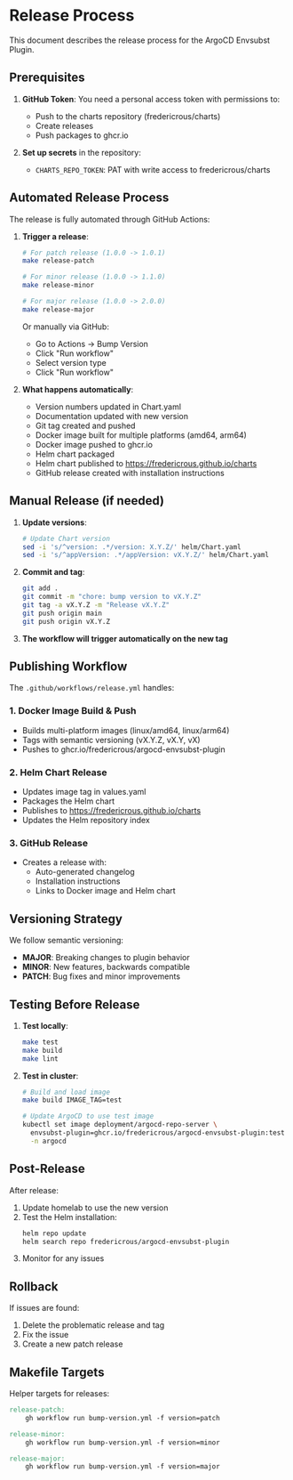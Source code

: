 # Release Process

This document describes the release process for the ArgoCD Envsubst Plugin.

## Prerequisites

1. **GitHub Token**: You need a personal access token with permissions to:
   - Push to the charts repository (fredericrous/charts)
   - Create releases
   - Push packages to ghcr.io

2. **Set up secrets** in the repository:
   - `CHARTS_REPO_TOKEN`: PAT with write access to fredericrous/charts

## Automated Release Process

The release is fully automated through GitHub Actions:

1. **Trigger a release**:
   ```bash
   # For patch release (1.0.0 -> 1.0.1)
   make release-patch
   
   # For minor release (1.0.0 -> 1.1.0)
   make release-minor
   
   # For major release (1.0.0 -> 2.0.0)
   make release-major
   ```

   Or manually via GitHub:
   - Go to Actions → Bump Version
   - Click "Run workflow"
   - Select version type
   - Click "Run workflow"

2. **What happens automatically**:
   - Version numbers updated in Chart.yaml
   - Documentation updated with new version
   - Git tag created and pushed
   - Docker image built for multiple platforms (amd64, arm64)
   - Docker image pushed to ghcr.io
   - Helm chart packaged
   - Helm chart published to https://fredericrous.github.io/charts
   - GitHub release created with installation instructions

## Manual Release (if needed)

1. **Update versions**:
   ```bash
   # Update Chart version
   sed -i 's/^version: .*/version: X.Y.Z/' helm/Chart.yaml
   sed -i 's/^appVersion: .*/appVersion: vX.Y.Z/' helm/Chart.yaml
   ```

2. **Commit and tag**:
   ```bash
   git add .
   git commit -m "chore: bump version to vX.Y.Z"
   git tag -a vX.Y.Z -m "Release vX.Y.Z"
   git push origin main
   git push origin vX.Y.Z
   ```

3. **The workflow will trigger automatically on the new tag**

## Publishing Workflow

The `.github/workflows/release.yml` handles:

### 1. Docker Image Build & Push
- Builds multi-platform images (linux/amd64, linux/arm64)
- Tags with semantic versioning (vX.Y.Z, vX.Y, vX)
- Pushes to ghcr.io/fredericrous/argocd-envsubst-plugin

### 2. Helm Chart Release
- Updates image tag in values.yaml
- Packages the Helm chart
- Publishes to https://fredericrous.github.io/charts
- Updates the Helm repository index

### 3. GitHub Release
- Creates a release with:
  - Auto-generated changelog
  - Installation instructions
  - Links to Docker image and Helm chart

## Versioning Strategy

We follow semantic versioning:
- **MAJOR**: Breaking changes to plugin behavior
- **MINOR**: New features, backwards compatible
- **PATCH**: Bug fixes and minor improvements

## Testing Before Release

1. **Test locally**:
   ```bash
   make test
   make build
   make lint
   ```

2. **Test in cluster**:
   ```bash
   # Build and load image
   make build IMAGE_TAG=test
   
   # Update ArgoCD to use test image
   kubectl set image deployment/argocd-repo-server \
     envsubst-plugin=ghcr.io/fredericrous/argocd-envsubst-plugin:test \
     -n argocd
   ```

## Post-Release

After release:
1. Update homelab to use the new version
2. Test the Helm installation:
   ```bash
   helm repo update
   helm search repo fredericrous/argocd-envsubst-plugin
   ```
3. Monitor for any issues

## Rollback

If issues are found:
1. Delete the problematic release and tag
2. Fix the issue
3. Create a new patch release

## Makefile Targets

Helper targets for releases:
```makefile
release-patch:
	gh workflow run bump-version.yml -f version=patch

release-minor:
	gh workflow run bump-version.yml -f version=minor

release-major:
	gh workflow run bump-version.yml -f version=major
```